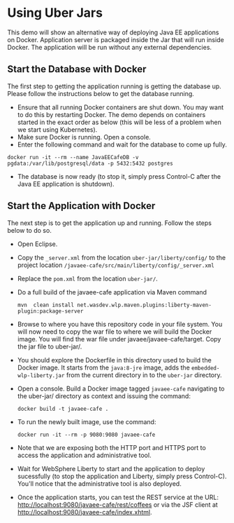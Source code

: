 # Using Uber Jars
This demo will show an alternative way of deploying Java EE applications on Docker. Application server is packaged inside the Jar that will run inside Docker. The application will be run without any external dependencies.

## Start the Database with Docker
The first step to getting the application running is getting the database up. Please follow the instructions below to get the database running.

* Ensure that all running Docker containers are shut down. You may want to do this by restarting Docker. The demo depends on containers started in the exact order as below (this will be less of a problem when we start using Kubernetes).
* Make sure Docker is running. Open a console.
* Enter the following command and wait for the database to come up fully.
```
docker run -it --rm --name JavaEECafeDB -v pgdata:/var/lib/postgresql/data -p 5432:5432 postgres
```
* The database is now ready (to stop it, simply press Control-C after the Java EE application is shutdown).

## Start the Application with Docker
The next step is to get the application up and running. Follow the steps below to do so.

* Open Eclipse.
* Copy the `_server.xml` from the location `uber-jar/liberty/config/` to the project location `/javaee-cafe/src/main/liberty/config/_server.xml`
* Replace the `pom.xml` from the location `uber-jar/`.
* Do a full build of the javaee-cafe application via Maven command
	```
	mvn  clean install net.wasdev.wlp.maven.plugins:liberty-maven-plugin:package-server
	```
* Browse to where you have this repository code in your file system. You will now need to copy the war file to where we will build the Docker image. You will find the war file under javaee/javaee-cafe/target. Copy the jar file to uber-jar/.
* You should explore the Dockerfile in this directory used to build the Docker image. It starts from the `java:8-jre` image, adds the `embedded-wlp-liberty.jar` from the current directory in to the `uber-jar` directory. 
* Open a console. Build a Docker image tagged `javaee-cafe` navigating to the uber-jar/ directory as context and issuing the command:

	```
	docker build -t javaee-cafe .
	```
* To run the newly built image, use the command:

	```
	docker run -it --rm -p 9080:9080 javaee-cafe
	```
* Note that we are exposing both the HTTP port and HTTPS port to access the application and administrative tool.
* Wait for WebSphere Liberty to start and the application to deploy sucessfully (to stop the application and Liberty, simply press Control-C). You'll notice that the administrative tool is also deployed.
* Once the application starts, you can test the REST service at the URL: [http://localhost:9080/javaee-cafe/rest/coffees](http://localhost:9080/javaee-cafe/rest/coffees) or via the JSF client at [http://localhost:9080/javaee-cafe/index.xhtml](http://localhost:9080/javaee-cafe/index.xhtml).
